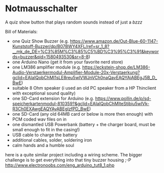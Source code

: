 # Notmausschalter
A quiz show button that plays random sounds instead of just a *bzzz*

Bill of Materials:
- one Quiz Show Buzzer (e.g. https://www.amazon.de/Out-Blue-60-1147-Kunststoff-Buzzer/dp/B07BWY4XFL/ref=sr_1_8?__mk_de_DE=%C3%85M%C3%85%C5%BD%C3%95%C3%91&keywords=buzzer&qid=1580493530&sr=8-8)
- one Arduino Nano (get it from your favorite nerd store)
- one LM386 amplifier module (e.g. https://eckstein-shop.de/LM386-Audio-Verstaerkermodul-Amplifier-Module-20x-Verstaerkung?gclid=EAIaIQobChMI1sLE8reu5wIVWJnVCh0naQavEAQYAiABEgJ5B_D_BwE)
- suitable 8 Ohm speaker (i used an old PC speaker from a HP Thinclient with exceptional sound quality)
- one SD-Card extension for Arduino (e.g. https://www.pollin.de/p/sd-speicherkartenmodul-810359?&gclid=EAIaIQobChMIteStibiu5wIVk-R3Ch0EXAwgEAQYAyABEgIzfPD_BwE)
- one SD-Card (any old 64MB card or below is more then enough) with PCM coded wav files on in
- one dismantled USB Powerbank (battery + the charger board, must be small enough to fit in the casing!)
- USB cable to charge the battery
- additional cables, solder, soldering iron
- calm hands and a humble soul


here is a quite similar project including a wiring scheme. The bigger challenge is to get everything into that tiny buzzer housing ;-P
http://www.electronoobs.com/eng_arduino_tut8_1.php
